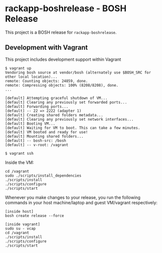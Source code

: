 # rackapp-boshrelease - BOSH Release

This project is a BOSH release for `rackapp-boshrelease`.

## Development with Vagrant

This project includes development support within Vagrant

```
$ vagrant up
Vendoring bosh source at vendor/bosh (alternately use $BOSH_SRC for other local location)...
remote: Counting objects: 24859, done.
remote: Compressing objects: 100% (8208/8208), done.
...

[default] Attempting graceful shutdown of VM...
[default] Clearing any previously set forwarded ports...
[default] Forwarding ports...
[default] -- 22 => 2222 (adapter 1)
[default] Creating shared folders metadata...
[default] Clearing any previously set network interfaces...
[default] Booting VM...
[default] Waiting for VM to boot. This can take a few minutes.
[default] VM booted and ready for use!
[default] Mounting shared folders...
[default] -- bosh-src: /bosh
[default] -- v-root: /vagrant

$ vagrant ssh
```

Inside the VM:

```
cd /vagrant
sudo ./scripts/install_dependencies
./scripts/install
./scripts/configure
./scripts/start
```

Whenever you make changes to your release, you run the following commands in your host machine/laptop and guest VM/vagrant respectively:

```
[inside host]
bosh create release --force

[inside vagrant]
sudo su - vcap
cd /vagrant
./scripts/install
./scripts/configure
./scripts/start
```
